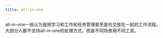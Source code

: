 ```yaml
---
title: all-in-one
---
```


all-in-one一般认为是把学习和工作和任务管理甚至是社交放在一起的工作流程。大部分人都不坚持all-in-one的处理方式，而是不同场景用不同工具。